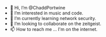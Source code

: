 - 👋 Hi, I’m @ChaddPortwine
- 👀 I’m interested in music and code.
- 🌱 I’m currently learning network security.
- 💞️ I’m looking to collaborate on the zeitgeist.
- 📫 How to reach me ... I'm on the internet.
